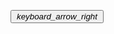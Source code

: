 <button tabindex="0" type="button" role="button" class="q-btn q-btn-item non-selectable no-outline q-btn--flat q-btn--rectangle text-font-default q-btn--actionable q-focusable q-hoverable q-btn--wrap"><span class="q-focus-helper" tabindex="-1"></span><span class="q-btn__wrapper col row q-anchor--skip" style="padding: 3px 2px; min-width: 0px; min-height: 0px;"><span class="q-btn__content text-center col items-center q-anchor--skip justify-center row"><i aria-hidden="true" role="img" class="material-icons q-icon notranslate">keyboard_arrow_right</i></span></span></button>